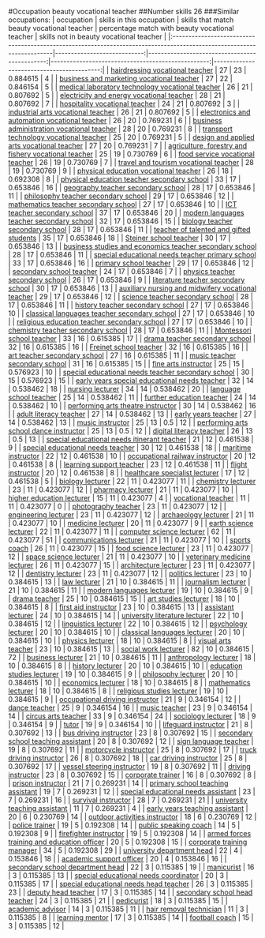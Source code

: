 #Occupation beauty vocational teacher
##Number skills 26
###Similar occupations:
| occupation                                                                                                            |   skills in this occupation |   skills that match beauty vocational teacher |   percentage match with beauty vocational teacher |   skills not in beauty vocational teacher |
|:----------------------------------------------------------------------------------------------------------------------|----------------------------:|----------------------------------------------:|--------------------------------------------------:|------------------------------------------:|
| [hairdressing vocational teacher](hairdressing_vocational_teacher.md)                                                 |                          27 |                                            23 |                                          0.884615 |                                         4 |
| [business and marketing vocational teacher](business_and_marketing_vocational_teacher.md)                             |                          27 |                                            22 |                                          0.846154 |                                         5 |
| [medical laboratory technology vocational teacher](medical_laboratory_technology_vocational_teacher.md)               |                          26 |                                            21 |                                          0.807692 |                                         5 |
| [electricity and energy vocational teacher](electricity_and_energy_vocational_teacher.md)                             |                          28 |                                            21 |                                          0.807692 |                                         7 |
| [hospitality vocational teacher](hospitality_vocational_teacher.md)                                                   |                          24 |                                            21 |                                          0.807692 |                                         3 |
| [industrial arts vocational teacher](industrial_arts_vocational_teacher.md)                                           |                          26 |                                            21 |                                          0.807692 |                                         5 |
| [electronics and automation vocational teacher](electronics_and_automation_vocational_teacher.md)                     |                          26 |                                            20 |                                          0.769231 |                                         6 |
| [business administration vocational teacher](business_administration_vocational_teacher.md)                           |                          28 |                                            20 |                                          0.769231 |                                         8 |
| [transport technology vocational teacher](transport_technology_vocational_teacher.md)                                 |                          25 |                                            20 |                                          0.769231 |                                         5 |
| [design and applied arts vocational teacher](design_and_applied_arts_vocational_teacher.md)                           |                          27 |                                            20 |                                          0.769231 |                                         7 |
| [agriculture, forestry and fishery vocational teacher](agriculture,_forestry_and_fishery_vocational_teacher.md)       |                          25 |                                            19 |                                          0.730769 |                                         6 |
| [food service vocational teacher](food_service_vocational_teacher.md)                                                 |                          26 |                                            19 |                                          0.730769 |                                         7 |
| [travel and tourism vocational teacher](travel_and_tourism_vocational_teacher.md)                                     |                          28 |                                            19 |                                          0.730769 |                                         9 |
| [physical education vocational teacher](physical_education_vocational_teacher.md)                                     |                          26 |                                            18 |                                          0.692308 |                                         8 |
| [physical education teacher secondary school](physical_education_teacher_secondary_school.md)                         |                          33 |                                            17 |                                          0.653846 |                                        16 |
| [geography teacher secondary school](geography_teacher_secondary_school.md)                                           |                          28 |                                            17 |                                          0.653846 |                                        11 |
| [philosophy teacher secondary school](philosophy_teacher_secondary_school.md)                                         |                          29 |                                            17 |                                          0.653846 |                                        12 |
| [mathematics teacher secondary school](mathematics_teacher_secondary_school.md)                                       |                          27 |                                            17 |                                          0.653846 |                                        10 |
| [ICT teacher secondary school](ICT_teacher_secondary_school.md)                                                       |                          37 |                                            17 |                                          0.653846 |                                        20 |
| [modern languages teacher secondary school](modern_languages_teacher_secondary_school.md)                             |                          32 |                                            17 |                                          0.653846 |                                        15 |
| [biology teacher secondary school](biology_teacher_secondary_school.md)                                               |                          28 |                                            17 |                                          0.653846 |                                        11 |
| [teacher of talented and gifted students](teacher_of_talented_and_gifted_students.md)                                 |                          35 |                                            17 |                                          0.653846 |                                        18 |
| [Steiner school teacher](Steiner_school_teacher.md)                                                                   |                          30 |                                            17 |                                          0.653846 |                                        13 |
| [business studies and economics teacher secondary school](business_studies_and_economics_teacher_secondary_school.md) |                          28 |                                            17 |                                          0.653846 |                                        11 |
| [special educational needs teacher primary school](special_educational_needs_teacher_primary_school.md)               |                          33 |                                            17 |                                          0.653846 |                                        16 |
| [primary school teacher](primary_school_teacher.md)                                                                   |                          29 |                                            17 |                                          0.653846 |                                        12 |
| [secondary school teacher](secondary_school_teacher.md)                                                               |                          24 |                                            17 |                                          0.653846 |                                         7 |
| [physics teacher secondary school](physics_teacher_secondary_school.md)                                               |                          26 |                                            17 |                                          0.653846 |                                         9 |
| [literature teacher secondary school](literature_teacher_secondary_school.md)                                         |                          30 |                                            17 |                                          0.653846 |                                        13 |
| [auxiliary nursing and midwifery vocational teacher](auxiliary_nursing_and_midwifery_vocational_teacher.md)           |                          29 |                                            17 |                                          0.653846 |                                        12 |
| [science teacher secondary school](science_teacher_secondary_school.md)                                               |                          28 |                                            17 |                                          0.653846 |                                        11 |
| [history teacher secondary school](history_teacher_secondary_school.md)                                               |                          27 |                                            17 |                                          0.653846 |                                        10 |
| [classical languages teacher secondary school](classical_languages_teacher_secondary_school.md)                       |                          27 |                                            17 |                                          0.653846 |                                        10 |
| [religious education teacher secondary school](religious_education_teacher_secondary_school.md)                       |                          27 |                                            17 |                                          0.653846 |                                        10 |
| [chemistry teacher secondary school](chemistry_teacher_secondary_school.md)                                           |                          28 |                                            17 |                                          0.653846 |                                        11 |
| [Montessori school teacher](Montessori_school_teacher.md)                                                             |                          33 |                                            16 |                                          0.615385 |                                        17 |
| [drama teacher secondary school](drama_teacher_secondary_school.md)                                                   |                          32 |                                            16 |                                          0.615385 |                                        16 |
| [Freinet school teacher](Freinet_school_teacher.md)                                                                   |                          32 |                                            16 |                                          0.615385 |                                        16 |
| [art teacher secondary school](art_teacher_secondary_school.md)                                                       |                          27 |                                            16 |                                          0.615385 |                                        11 |
| [music teacher secondary school](music_teacher_secondary_school.md)                                                   |                          31 |                                            16 |                                          0.615385 |                                        15 |
| [fine arts instructor](fine_arts_instructor.md)                                                                       |                          25 |                                            15 |                                          0.576923 |                                        10 |
| [special educational needs teacher secondary school](special_educational_needs_teacher_secondary_school.md)           |                          30 |                                            15 |                                          0.576923 |                                        15 |
| [early years special educational needs teacher](early_years_special_educational_needs_teacher.md)                     |                          32 |                                            14 |                                          0.538462 |                                        18 |
| [nursing lecturer](nursing_lecturer.md)                                                                               |                          34 |                                            14 |                                          0.538462 |                                        20 |
| [language school teacher](language_school_teacher.md)                                                                 |                          25 |                                            14 |                                          0.538462 |                                        11 |
| [further education teacher](further_education_teacher.md)                                                             |                          24 |                                            14 |                                          0.538462 |                                        10 |
| [performing arts theatre instructor](performing_arts_theatre_instructor.md)                                           |                          30 |                                            14 |                                          0.538462 |                                        16 |
| [adult literacy teacher](adult_literacy_teacher.md)                                                                   |                          27 |                                            14 |                                          0.538462 |                                        13 |
| [early years teacher](early_years_teacher.md)                                                                         |                          27 |                                            14 |                                          0.538462 |                                        13 |
| [music instructor](music_instructor.md)                                                                               |                          25 |                                            13 |                                          0.5      |                                        12 |
| [performing arts school dance instructor](performing_arts_school_dance_instructor.md)                                 |                          25 |                                            13 |                                          0.5      |                                        12 |
| [digital literacy teacher](digital_literacy_teacher.md)                                                               |                          26 |                                            13 |                                          0.5      |                                        13 |
| [special educational needs itinerant teacher](special_educational_needs_itinerant_teacher.md)                         |                          21 |                                            12 |                                          0.461538 |                                         9 |
| [special educational needs teacher](special_educational_needs_teacher.md)                                             |                          30 |                                            12 |                                          0.461538 |                                        18 |
| [maritime instructor](maritime_instructor.md)                                                                         |                          22 |                                            12 |                                          0.461538 |                                        10 |
| [occupational railway instructor](occupational_railway_instructor.md)                                                 |                          20 |                                            12 |                                          0.461538 |                                         8 |
| [learning support teacher](learning_support_teacher.md)                                                               |                          23 |                                            12 |                                          0.461538 |                                        11 |
| [flight instructor](flight_instructor.md)                                                                             |                          20 |                                            12 |                                          0.461538 |                                         8 |
| [healthcare specialist lecturer](healthcare_specialist_lecturer.md)                                                   |                          17 |                                            12 |                                          0.461538 |                                         5 |
| [biology lecturer](biology_lecturer.md)                                                                               |                          22 |                                            11 |                                          0.423077 |                                        11 |
| [chemistry lecturer](chemistry_lecturer.md)                                                                           |                          23 |                                            11 |                                          0.423077 |                                        12 |
| [pharmacy lecturer](pharmacy_lecturer.md)                                                                             |                          21 |                                            11 |                                          0.423077 |                                        10 |
| [higher education lecturer](higher_education_lecturer.md)                                                             |                          15 |                                            11 |                                          0.423077 |                                         4 |
| [vocational teacher](vocational_teacher.md)                                                                           |                          11 |                                            11 |                                          0.423077 |                                         0 |
| [photography teacher](photography_teacher.md)                                                                         |                          23 |                                            11 |                                          0.423077 |                                        12 |
| [engineering lecturer](engineering_lecturer.md)                                                                       |                          23 |                                            11 |                                          0.423077 |                                        12 |
| [archaeology lecturer](archaeology_lecturer.md)                                                                       |                          21 |                                            11 |                                          0.423077 |                                        10 |
| [medicine lecturer](medicine_lecturer.md)                                                                             |                          20 |                                            11 |                                          0.423077 |                                         9 |
| [earth science lecturer](earth_science_lecturer.md)                                                                   |                          22 |                                            11 |                                          0.423077 |                                        11 |
| [computer science lecturer](computer_science_lecturer.md)                                                             |                          62 |                                            11 |                                          0.423077 |                                        51 |
| [communications lecturer](communications_lecturer.md)                                                                 |                          21 |                                            11 |                                          0.423077 |                                        10 |
| [sports coach](sports_coach.md)                                                                                       |                          26 |                                            11 |                                          0.423077 |                                        15 |
| [food science lecturer](food_science_lecturer.md)                                                                     |                          23 |                                            11 |                                          0.423077 |                                        12 |
| [space science lecturer](space_science_lecturer.md)                                                                   |                          21 |                                            11 |                                          0.423077 |                                        10 |
| [veterinary medicine lecturer](veterinary_medicine_lecturer.md)                                                       |                          26 |                                            11 |                                          0.423077 |                                        15 |
| [architecture lecturer](architecture_lecturer.md)                                                                     |                          23 |                                            11 |                                          0.423077 |                                        12 |
| [dentistry lecturer](dentistry_lecturer.md)                                                                           |                          23 |                                            11 |                                          0.423077 |                                        12 |
| [politics lecturer](politics_lecturer.md)                                                                             |                          23 |                                            10 |                                          0.384615 |                                        13 |
| [law lecturer](law_lecturer.md)                                                                                       |                          21 |                                            10 |                                          0.384615 |                                        11 |
| [journalism lecturer](journalism_lecturer.md)                                                                         |                          21 |                                            10 |                                          0.384615 |                                        11 |
| [modern languages lecturer](modern_languages_lecturer.md)                                                             |                          19 |                                            10 |                                          0.384615 |                                         9 |
| [drama teacher](drama_teacher.md)                                                                                     |                          25 |                                            10 |                                          0.384615 |                                        15 |
| [art studies lecturer](art_studies_lecturer.md)                                                                       |                          18 |                                            10 |                                          0.384615 |                                         8 |
| [first aid instructor](first_aid_instructor.md)                                                                       |                          23 |                                            10 |                                          0.384615 |                                        13 |
| [assistant lecturer](assistant_lecturer.md)                                                                           |                          24 |                                            10 |                                          0.384615 |                                        14 |
| [university literature lecturer](university_literature_lecturer.md)                                                   |                          22 |                                            10 |                                          0.384615 |                                        12 |
| [linguistics lecturer](linguistics_lecturer.md)                                                                       |                          22 |                                            10 |                                          0.384615 |                                        12 |
| [psychology lecturer](psychology_lecturer.md)                                                                         |                          20 |                                            10 |                                          0.384615 |                                        10 |
| [classical languages lecturer](classical_languages_lecturer.md)                                                       |                          20 |                                            10 |                                          0.384615 |                                        10 |
| [physics lecturer](physics_lecturer.md)                                                                               |                          18 |                                            10 |                                          0.384615 |                                         8 |
| [visual arts teacher](visual_arts_teacher.md)                                                                         |                          23 |                                            10 |                                          0.384615 |                                        13 |
| [social work lecturer](social_work_lecturer.md)                                                                       |                          82 |                                            10 |                                          0.384615 |                                        72 |
| [business lecturer](business_lecturer.md)                                                                             |                          21 |                                            10 |                                          0.384615 |                                        11 |
| [anthropology lecturer](anthropology_lecturer.md)                                                                     |                          18 |                                            10 |                                          0.384615 |                                         8 |
| [history lecturer](history_lecturer.md)                                                                               |                          20 |                                            10 |                                          0.384615 |                                        10 |
| [education studies lecturer](education_studies_lecturer.md)                                                           |                          19 |                                            10 |                                          0.384615 |                                         9 |
| [philosophy lecturer](philosophy_lecturer.md)                                                                         |                          20 |                                            10 |                                          0.384615 |                                        10 |
| [economics lecturer](economics_lecturer.md)                                                                           |                          18 |                                            10 |                                          0.384615 |                                         8 |
| [mathematics lecturer](mathematics_lecturer.md)                                                                       |                          18 |                                            10 |                                          0.384615 |                                         8 |
| [religious studies lecturer](religious_studies_lecturer.md)                                                           |                          19 |                                            10 |                                          0.384615 |                                         9 |
| [occupational driving instructor](occupational_driving_instructor.md)                                                 |                          21 |                                             9 |                                          0.346154 |                                        12 |
| [dance teacher](dance_teacher.md)                                                                                     |                          25 |                                             9 |                                          0.346154 |                                        16 |
| [music teacher](music_teacher.md)                                                                                     |                          23 |                                             9 |                                          0.346154 |                                        14 |
| [circus arts teacher](circus_arts_teacher.md)                                                                         |                          33 |                                             9 |                                          0.346154 |                                        24 |
| [sociology lecturer](sociology_lecturer.md)                                                                           |                          18 |                                             9 |                                          0.346154 |                                         9 |
| [tutor](tutor.md)                                                                                                     |                          19 |                                             9 |                                          0.346154 |                                        10 |
| [lifeguard instructor](lifeguard_instructor.md)                                                                       |                          21 |                                             8 |                                          0.307692 |                                        13 |
| [bus driving instructor](bus_driving_instructor.md)                                                                   |                          23 |                                             8 |                                          0.307692 |                                        15 |
| [secondary school teaching assistant](secondary_school_teaching_assistant.md)                                         |                          20 |                                             8 |                                          0.307692 |                                        12 |
| [sign language teacher](sign_language_teacher.md)                                                                     |                          19 |                                             8 |                                          0.307692 |                                        11 |
| [motorcycle instructor](motorcycle_instructor.md)                                                                     |                          25 |                                             8 |                                          0.307692 |                                        17 |
| [truck driving instructor](truck_driving_instructor.md)                                                               |                          26 |                                             8 |                                          0.307692 |                                        18 |
| [car driving instructor](car_driving_instructor.md)                                                                   |                          25 |                                             8 |                                          0.307692 |                                        17 |
| [vessel steering instructor](vessel_steering_instructor.md)                                                           |                          19 |                                             8 |                                          0.307692 |                                        11 |
| [driving instructor](driving_instructor.md)                                                                           |                          23 |                                             8 |                                          0.307692 |                                        15 |
| [corporate trainer](corporate_trainer.md)                                                                             |                          16 |                                             8 |                                          0.307692 |                                         8 |
| [prison instructor](prison_instructor.md)                                                                             |                          21 |                                             7 |                                          0.269231 |                                        14 |
| [primary school teaching assistant](primary_school_teaching_assistant.md)                                             |                          19 |                                             7 |                                          0.269231 |                                        12 |
| [special educational needs assistant](special_educational_needs_assistant.md)                                         |                          23 |                                             7 |                                          0.269231 |                                        16 |
| [survival instructor](survival_instructor.md)                                                                         |                          28 |                                             7 |                                          0.269231 |                                        21 |
| [university teaching assistant](university_teaching_assistant.md)                                                     |                          11 |                                             7 |                                          0.269231 |                                         4 |
| [early years teaching assistant](early_years_teaching_assistant.md)                                                   |                          20 |                                             6 |                                          0.230769 |                                        14 |
| [outdoor activities instructor](outdoor_activities_instructor.md)                                                     |                          18 |                                             6 |                                          0.230769 |                                        12 |
| [police trainer](police_trainer.md)                                                                                   |                          19 |                                             5 |                                          0.192308 |                                        14 |
| [public speaking coach](public_speaking_coach.md)                                                                     |                          14 |                                             5 |                                          0.192308 |                                         9 |
| [firefighter instructor](firefighter_instructor.md)                                                                   |                          19 |                                             5 |                                          0.192308 |                                        14 |
| [armed forces training and education officer](armed_forces_training_and_education_officer.md)                         |                          20 |                                             5 |                                          0.192308 |                                        15 |
| [corporate training manager](corporate_training_manager.md)                                                           |                          34 |                                             5 |                                          0.192308 |                                        29 |
| [university department head](university_department_head.md)                                                           |                          22 |                                             4 |                                          0.153846 |                                        18 |
| [academic support officer](academic_support_officer.md)                                                               |                          20 |                                             4 |                                          0.153846 |                                        16 |
| [secondary school department head](secondary_school_department_head.md)                                               |                          22 |                                             3 |                                          0.115385 |                                        19 |
| [manicurist](manicurist.md)                                                                                           |                          16 |                                             3 |                                          0.115385 |                                        13 |
| [special educational needs coordinator](special_educational_needs_coordinator.md)                                     |                          20 |                                             3 |                                          0.115385 |                                        17 |
| [special educational needs head teacher](special_educational_needs_head_teacher.md)                                   |                          26 |                                             3 |                                          0.115385 |                                        23 |
| [deputy head teacher](deputy_head_teacher.md)                                                                         |                          17 |                                             3 |                                          0.115385 |                                        14 |
| [secondary school head teacher](secondary_school_head_teacher.md)                                                     |                          24 |                                             3 |                                          0.115385 |                                        21 |
| [pedicurist](pedicurist.md)                                                                                           |                          18 |                                             3 |                                          0.115385 |                                        15 |
| [academic advisor](academic_advisor.md)                                                                               |                          14 |                                             3 |                                          0.115385 |                                        11 |
| [hair removal technician](hair_removal_technician.md)                                                                 |                          11 |                                             3 |                                          0.115385 |                                         8 |
| [learning mentor](learning_mentor.md)                                                                                 |                          17 |                                             3 |                                          0.115385 |                                        14 |
| [football coach](football_coach.md)                                                                                   |                          15 |                                             3 |                                          0.115385 |                                        12 |
